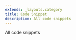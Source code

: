 ```yaml
---
extends: _layouts.category
title: Code Snippet
description: All code snippets
---
```

All code snippets